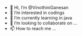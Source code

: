 - 👋 Hi, I’m @VinothiniGanesan
- 👀 I’m interested in codings
- 🌱 I’m currently learning in java
- 💞️ I’m looking to collaborate on ...
- 📫 How to reach me ...

<!---
VinothiniGanesan/VinothiniGanesan is a ✨ special ✨ repository because its `README.md` (this file) appears on your GitHub profile.
You can click the Preview link to take a look at your changes.
--->
